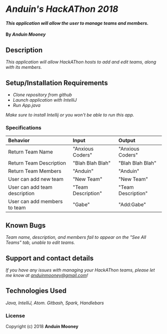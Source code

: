 # _Anduin's HackAThon 2018_

#### _This application will allow the user to manage teams and members._

#### By _**Anduin Mooney**_

## Description

_This application will allow HackAThon hosts to add and edit teams, along with its members._

## Setup/Installation Requirements

* _Clone repository from github_
* _Launch application with IntelliJ_
* _Run App.java_

_Make sure to install Intellij or you won't be able to run this app._


### Specifications
| Behavior | Input | Output |
| :-------------     | :------------- | :-------------
|Return Team Name| "Anxious Coders" | "Anxious Coders" |
| Return Team Description| "Blah Blah Blah" | "Blah Blah Blah" |
| Return Team Members| "Anduin" | "Anduin"|
| User can add new team | "New Team" | "New Team"|
| User can add team description| "Team Description"| "Team Description"|
| User can add members to team| "Gabe" | "Add:Gabe" |


## Known Bugs

_Team name, description, and members fail to appear on the "See All Teams" tab, unable to edit teams._

## Support and contact details

_If you have any issues with managing your HackAThon teams, please let me know at anduinmooney@gmail.com!_

## Technologies Used

_Java, IntelliJ, Atom. Gitbash, Spark, Handlebars_

### License



Copyright (c) 2018 **Anduin Mooney**
